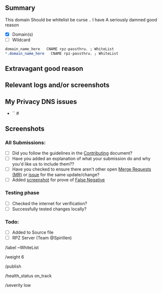 ## Summary
<!--
This template is only for my privacy dns to keep things running.

If you are looking to have your domain removed, please use the removal
template, and ONLY if your domaindo not exict as issue in advance.
-->

This domain Should be whitelist be curse .. I have A seriously damned good
reason

- [X] Domain(s)
- [ ] Wildcard

```css
domain_name_here   CNAME rpz-passthru. ; WhiteList
*.domain_name_here   CNAME rpz-passthru. ; WhiteList
```

## Extravagant good reason
<!-- Try to convince the team of why this domain should be added to the
whitelist -->

## Relevant logs and/or screenshots
<!-- Paste any relevant logs - please use code blocks (```) to format
console output, logs, and code as it's very hard to read otherwise. -->

## My Privacy DNS issues
- `` #

## Screenshots


### All Submissions:
- [ ] Did you follow the guidelines in the [Contributing](CONTRIBUTING.md)
	  document?
- [ ] Have you added an explanation of what your submission do and why you'd
	  like us to include them??
- [ ] Have you checked to ensure there aren't other open
      [Merge Requests (MR)][MR] or [issue] for the same update/change?
- [ ] Added [screenshot] for prove of [False Negative][FN]

### Testing phase
  - [ ] Checked the internet for verification?
  - [ ] Successfully tested changes locally?

### Todo:
  - [ ] Added to Source file
  - [ ] RPZ Server  (Team @Spirillen)

[FN]: https://mypdns.org/MypDNS/support/-/wikis/False-Negative "About False Positive"
[hosts]: https://mypdns.org/mypdns/support/-/wikis/dns/DnsHosts "Hosts files a outdated blacklist format"
[issue]: https://mypdns.org/my-privacy-dns/matrix/-/issues "My Privacy DNS Domain records"
[mpdrf]: https://mypdns.org/my-privacy-dns/matrix/ "My Privacy DNS RPZ Firewall Filter"
[MR]: https://mypdns.org/my-privacy-dns/matrix/-/merge_requests "My Privacy DNS Merge Requests"
[Pi-hole]: https://mypdns.org/my-privacy-dns/matrix/-/blob/master/source/porn_filters/README.md#pi-hole "What is Pi-hole and it limitations"
[screenshot]: https://mypdns.org/MypDNS/support/-/wikis/Screenshot "What is a screenshot"

/label ~WhiteList

/weight 6

/publish

/health_status on_track

/severity low
